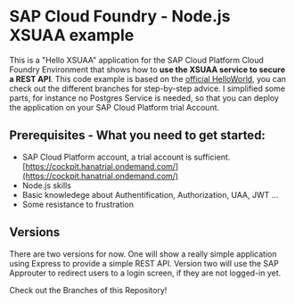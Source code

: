 
# SAP Cloud Foundry - Node.js XSUAA example

This is a "Hello XSUAA" application for the SAP Cloud Platform Cloud Foundry Environment that shows how to __use the XSUAA service to secure a REST API__. This code example is based on the [official HelloWorld](https://github.com/SAP/cloud-cf-helloworld-nodejs), you can check out the different branches for step-by-step advice. I simplified some parts, for instance no Postgres Service is needed, so that you can deploy the application on your SAP Cloud Platform trial Account.



## Prerequisites - What you need to get started:
- SAP Cloud Platform account, a trial account is sufficient. [https://cockpit.hanatrial.ondemand.com/](https://cockpit.hanatrial.ondemand.com/)
- Node.js skills
- Basic knowledege about Authentification, Authorization, UAA, JWT ...
- Some resistance to frustration



## Versions

There are two versions for now. One will show a really simple application using Express to provide a simple REST API. Version two will use the SAP Approuter to redirect users to a login screen, if they are not logged-in yet.

Check out the Branches of this Repository!